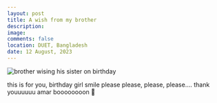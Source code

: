 ```yaml
---
layout: post
title: A wish from my brother
description: 
image: 
comments: false
location: DUET, Bangladesh
date: 12 August, 2023
---
```



<img src="/images/_posts/images/hbd_sister.jpg" alt="brother wising his sister on birthday">

this is for you, birthday girl
smile please
please, please, please....
thank youuuuuu
amar boooooooon 🥰
